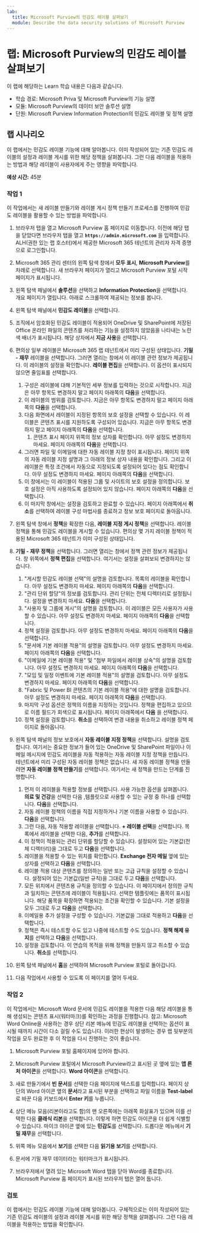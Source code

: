```yaml
---
lab:
  title: Microsoft Purview의 민감도 레이블 살펴보기
  module: Describe the data security solutions of Microsoft Purview
---
```


# 랩: Microsoft Purview의 민감도 레이블 살펴보기

이 랩에 해당하는 Learn 학습 내용은 다음과 같습니다.

- 학습 경로: Microsoft Priva 및 Microsoft Purview의 기능 설명
- 모듈: Microsoft Purview의 데이터 보안 솔루션 설명
- 단원: Microsoft Purview Information Protection의 민감도 레이블 및 정책 설명

## 랩 시나리오

이 랩에서는 민감도 레이블 기능에 대해 알아봅니다.  이미 작성되어 있는 기존 민감도 레이블의 설정과 레이블 게시를 위한 해당 정책을 살펴봅니다.   그런 다음 레이블을 적용하는 방법과 해당 레이블이 사용자에게 주는 영향을 파악합니다.

**예상 시간:** 45분

### 작업 1

이 작업에서는 새 레이블 만들기와 레이블 게시 정책 만들기 프로세스를 진행하여 민감도 레이블을 활용할 수 있는 방법을 파악합니다.

1. 브라우저 탭을 열고 Microsoft Purview 홈 페이지로 이동합니다.  이전에 해당 탭을 닫았다면 브라우저 탭을 열고 **`https://admin.microsoft.com`** 을 입력합니다. ALH(권한 있는 랩 호스터)에서 제공한 Microsoft 365 테넌트의 관리자 자격 증명으로 로그인합니다.

1. Microsoft 365 관리 센터의 왼쪽 탐색 창에서 **모두 표시**, **Microsoft Purview**를 차례로 선택합니다.  새 브라우저 페이지가 열리고 Microsoft Purview 포털 시작 페이지가 표시됩니다.

1. 왼쪽 탐색 패널에서 **솔루션**을 선택하고 **Information Protection**을 선택합니다.  개요 페이지가 열립니다. 아래로 스크롤하여 제공되는 정보를 봅니다.

1. 왼쪽 탐색 패널에서 **민감도 레이블**을 선택합니다.
1. 조직에서 암호화된 민감도 레이블이 적용되어 OneDrive 및 SharePoint에 저장된 Office 온라인 파일의 콘텐츠를 처리하는 기능을 설정하지 않았음을 나타내는 노란색 배너가 표시됩니다.  해당 상자에서 **지금 사용**을 선택합니다.

1. 편의상 일부 레이블은 Microsoft 365 랩 테넌트에서 미리 구성된 상태입니다. **기밀 - 재무** 레이블을 선택합니다.  그러면 열리는 창에서 이 레이블 관련 정보가 제공됩니다.  이 레이블의 설정을 확인합니다.  **레이블 편집**을 선택합니다. 이 옵션이 표시되지 않으면 줄임표를 선택합니다.
    1. 구성은 레이블에 대해 기본적인 세부 정보를 입력하는 것으로 시작합니다.  지금은 아무 항목도 변경하지 말고  페이지 아래쪽의 **다음**을 선택합니다.
    1. 이 레이블의 범위를 검토합니다. 지금은 아무 항목도 변경하지 말고  페이지 아래쪽의 **다음**을 선택합니다.
    1. 다음 화면에서 레이블이 지정된 항목의 보호 설정을 선택할 수 있습니다. 이 레이블은 콘텐츠 표시를 지원하도록 구성되어 있습니다. 지금은 아무 항목도 변경하지 말고  페이지 아래쪽의 **다음**을 선택합니다.
        1. 콘텐츠 표시 페이지 위쪽의 정보 상자를 확인합니다.  아무 설정도 변경하지 마세요.  페이지 아래쪽의 **다음**을 선택합니다.
    1. 그러면 파일 및 이메일에 대한 자동 레이블 지정 창이 표시됩니다.  페이지 위쪽의 자동 레이블 지정 설명과 그 아래의 정보 상자 내용을 확인합니다.  그리고 이 레이블은 특정 조건에서 자동으로 지정되도록 설정되어 있다는 점도 확인합니다. 아무 설정도 변경하지 마세요.  페이지 아래쪽의 **다음**을 선택합니다.
    1. 이 창에서는 이 레이블이 적용된 그룹 및 사이트의 보호 설정을 정의합니다. 보호 설정은 아직 사용하도록 설정되어 있지 않습니다. 페이지 아래쪽의 **다음**을 선택합니다.
    1. 이 마지막 창에서는 설정을 검토하고 완료할 수 있습니다. 페이지 아래쪽에서 **취소**를 선택하여 레이블 구성 마법사를 종료하고 정보 보호 페이지로 돌아옵니다.

1. 왼쪽 탐색 창에서 **정책**을 확장한 다음, **레이블 지정 게시 정책**을 선택합니다.  레이블 정책을 통해 민감도 레이블을 게시할 수 있습니다.  편의상 몇 가지 레이블 정책이 적용된 Microsoft 365 테넌트가 이미 구성된 상태입니다.

1. **기밀 - 재무 정책**을 선택합니다.  그러면 열리는 창에서 정책 관련 정보가 제공됩니다. 창 위쪽에서 **정책 편집**을 선택합니다.  여기서는 설정을 살펴보되 변경하지는 않습니다.
    1. "게시할 민감도 레이블 선택"의 설명을 검토합니다.  목록의 레이블을 확인합니다.  아무 설정도 변경하지 마세요.  페이지 아래쪽의 **다음**을 선택합니다.
    1. "관리 단위 할당"의 정보를 검토합니다. 관리 단위는 전체 디렉터리로 설정됩니다. 설정을 변경하지 마세요. **다음**을 선택합니다.  
    1. "사용자 및 그룹에 게시"의 설명을 검토합니다.  이 레이블은 모든 사용자가 사용할 수 있습니다.  아무 설정도 변경하지 마세요.  페이지 아래쪽의 **다음**을 선택합니다.
    1. 정책 설정을 검토합니다. 아무 설정도 변경하지 마세요.  페이지 아래쪽의 **다음**을 선택합니다.
    1. "문서에 기본 레이블 적용"의 설명을 검토합니다. 아무 설정도 변경하지 마세요.  페이지 아래쪽의 **다음**을 선택합니다.
    1. "이메일에 기본 레이블 적용" 및 "첨부 파일에서 레이블 상속"의 설명을 검토합니다. 아무 설정도 변경하지 마세요.  페이지 아래쪽의 **다음**을 선택합니다.
    1. "모임 및 일정 이벤트에 기본 레이블 적용"의 설명을 검토합니다. 아무 설정도 변경하지 마세요.  페이지 아래쪽의 **다음**을 선택합니다.
    1. "Fabric 및 Power BI 콘텐츠의 기본 레이블 적용"에 대한 설명을 검토합니다. 아무 설정도 변경하지 마세요.  페이지 아래쪽의 **다음**을 선택합니다.
    1. 마지막 구성 옵션은 정책의 이름을 지정하는 것입니다.  정책을 편집하고 있으므로 이름 필드가 회색으로 표시됩니다. 페이지 아래쪽에서 **다음** 을 선택합니다.
    1. 정책 설정을 검토합니다. **취소**를 선택하여 변경 내용을 취소하고 레이블 정책 페이지로 돌아옵니다.

1. 왼쪽 탐색 패널의 정보 보호에서 **자동 레이블 지정 정책**을 선택합니다. 설명을 검토합니다. 여기서는 중요한 정보가 들어 있는 OneDrive 및 SharePoint 파일이나 이메일 메시지에 민감도 레이블을 자동 적용하는 자동 레이블 지정 정책을 만듭니다. 테넌트에서 미리 구성된 자동 레이블 정책은 없습니다. 새 자동 레이블 정책을 만들려면 **자동 레이블 정책 만들기**를 선택합니다.  여기서는 새 정책을 만드는 단계를 진행합니다.
    1. 먼저 이 레이블을 적용할 정보를 선택합니다.  사용 가능한 옵션을 살펴봅니다.  **의료 및 건강**을 선택한 다음 ,템플릿으로 사용할 수 있는 규정 중 하나를 선택합니다.  **다음**을 선택합니다.
    1. 자동 레이블 정책의 이름을 직접 지정하거나 기본 이름을 사용할 수 있습니다.  **다음**을 선택합니다.
    1. 그런 다음, 자동 적용할 레이블을 선택합니다.  **+ 레이블 선택**을 선택합니다.  목록에서 레이블을 선택한 다음, **추가**를 선택합니다.
    1. 이 정책이 적용되는 관리 단위를 할당할 수 있습니다.  설정되어 있는 기본값(전체 디렉터리)을 그대로 두고 **다음**을 선택합니다.
    1. 레이블을 적용할 수 있는 위치를 확인합니다. **Exchange 전자 메일** 옆에 있는 상자를 선택하고 **다음**을 선택합니다.
    1. 레이블 적용 대상 콘텐츠를 정의하는 일반 또는 고급 규칙을 설정할 수 있습니다.  설정되어 있는 기본값(일반 규칙)을 그대로 두고 **다음**을 선택합니다.
    1. 모든 위치에서 콘텐츠용 규칙을 정의할 수 있습니다.  이 페이지에서 정의한 규칙과 일치하는 콘텐츠에 레이블이 적용됩니다.  선택한 템플릿에는 품목이 표시됩니다. 해당 품목을 확장하면 적용되는 조건을 확인할 수 있습니다.  기본 설정을 모두 그대로 두고 **다음**을 선택합니다.
    1. 이메일용 추가 설정을 구성할 수 있습니다. 기본값을 그대로 적용하고 **다음**을 선택합니다.
    1. 정책은 즉시 테스트할 수도 있고 나중에 테스트할 수도 있습니다.  **정책 해제 유지**를 선택하고 **다음**을 선택합니다.
    1. 설정을 검토합니다. 이 연습의 목적을 위해 정책을 만들지 않고 취소할 수 있습니다. **취소**를 선택합니다.

1. 왼쪽 탐색 패널에서 **홈**을 선택하여 Microsoft Purview 포털로 돌아갑니다.

1. 다음 작업에서 사용할 수 있도록 이 페이지를 열어 두세요.

### 작업 2

이 작업에서는 Microsoft Word 문서에 민감도 레이블을 적용한 다음 해당 레이블을 통해 생성되는 콘텐츠 표시(워터마크)를 확인하는 과정을 진행합니다. 참고: Microsoft Word Online을 사용하는 경우 상단 리본 메뉴에 민감도 레이블을 선택하는 옵션이 표시될 때까지 시간이 다소 걸릴 수도 있습니다.  이러한 현상이 발생하는 경우 랩 뒷부분의 작업을 모두 완료한 후 이 작업을 다시 진행하는 것이 좋습니다.

1. Microsoft Purview 포털 홈페이지에 있어야 합니다. 
1. Microsoft Purview 포털에서 Microsoft Purview라고 표시된 곳 옆에 있는 **앱 론처 아이콘**을 선택합니다. **Word 아이콘**을 선택합니다.  

1. 새로 만들기에서 **빈 문서**를 선택한 다음 페이지에 텍스트를 입력합니다.  페이지 상단의 Word 아이콘 옆의 **문서**라고 표시된 부분을 선택하고 파일 이름을 **Test-label**로 바꾼 다음 키보드에서 **Enter 키**를 누릅니다.

1. 상단 메뉴 모음(리본이라고도 함)의 맨 오른쪽에는 아래쪽 화살표가 있으며 이를 선택한 다음 **클래식 리본**을 선택합니다.  이렇게 하면 민감도 아이콘을 더 쉽게 식별할 수 있습니다. 마이크 아이콘 옆에 있는 **민감도**를 선택합니다. 드롭다운 메뉴에서 **기밀 재무**을 선택합니다.  

1. 위쪽 메뉴 모음에서 **보기**를 선택한 다음 **읽기용 보기**를 선택합니다.

1. 문서에 기밀 재무 데이터라는 워터마크가 표시됩니다.  

1. 브라우저에서 열려 있는 Microsoft Word 탭을 닫아 Word를 종료합니다. Microsoft Purview 홈 페이지가 표시된 브라우저 탭은 열어 둡니다.

### 검토

이 랩에서는 민감도 레이블 기능에 대해 알아봅니다.  구체적으로는 이미 작성되어 있는 기존 민감도 레이블의 설정과 레이블 게시를 위한 해당 정책을 살펴봅니다.   그런 다음 레이블을 적용하는 방법을 확인합니다.
